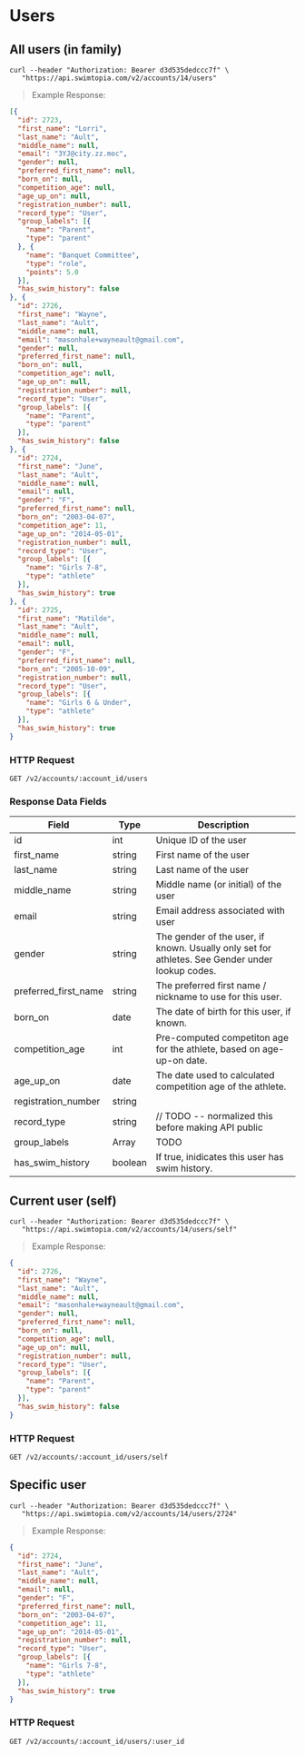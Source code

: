 
# Users

## All users (in family)

```shell
curl --header "Authorization: Bearer d3d535dedccc7f" \
   "https://api.swimtopia.com/v2/accounts/14/users"
```

> Example Response:

```json
[{
  "id": 2723,
  "first_name": "Lorri",
  "last_name": "Ault",
  "middle_name": null,
  "email": "3YJ@city.zz.moc",
  "gender": null,
  "preferred_first_name": null,
  "born_on": null,
  "competition_age": null,
  "age_up_on": null,
  "registration_number": null,
  "record_type": "User",
  "group_labels": [{
    "name": "Parent",
    "type": "parent"
  }, {
    "name": "Banquet Committee",
    "type": "role",
    "points": 5.0
  }],
  "has_swim_history": false
}, {
  "id": 2726,
  "first_name": "Wayne",
  "last_name": "Ault",
  "middle_name": null,
  "email": "masonhale+wayneault@gmail.com",
  "gender": null,
  "preferred_first_name": null,
  "born_on": null,
  "competition_age": null,
  "age_up_on": null,
  "registration_number": null,
  "record_type": "User",
  "group_labels": [{
    "name": "Parent",
    "type": "parent"
  }],
  "has_swim_history": false
}, {
  "id": 2724,
  "first_name": "June",
  "last_name": "Ault",
  "middle_name": null,
  "email": null,
  "gender": "F",
  "preferred_first_name": null,
  "born_on": "2003-04-07",
  "competition_age": 11,
  "age_up_on": "2014-05-01",
  "registration_number": null,
  "record_type": "User",
  "group_labels": [{
    "name": "Girls 7-8",
    "type": "athlete"
  }],
  "has_swim_history": true
}, {
  "id": 2725,
  "first_name": "Matilde",
  "last_name": "Ault",
  "middle_name": null,
  "email": null,
  "gender": "F",
  "preferred_first_name": null,
  "born_on": "2005-10-09",
  "registration_number": null,
  "record_type": "User",
  "group_labels": [{
    "name": "Girls 6 & Under",
    "type": "athlete"
  }],
  "has_swim_history": true
}

```

### HTTP Request
`GET /v2/accounts/:account_id/users`

### Response Data Fields

Field | Type | Description
------|------|---------------
id | int | Unique ID of the user
first_name | string | First name of the user
last_name | string | Last name of the user
middle_name | string | Middle name (or initial) of the user
email | string | Email address associated with user
gender | string | The gender of the user, if known. Usually only set for athletes. See Gender under lookup codes.
preferred_first_name | string | The preferred first name / nickname to use for this user.
born_on | date | The date of birth for this user, if known.
competition_age | int | Pre-computed competiton age for the athlete, based on age-up-on date.
age_up_on | date | The date used to calculated competition age of the athlete.
registration_number | string |
record_type | string | // TODO -- normalized this before making API public
group_labels | Array | TODO
has_swim_history | boolean | If true, inidicates this user has swim history.


## Current user (self)

```shell
curl --header "Authorization: Bearer d3d535dedccc7f" \
   "https://api.swimtopia.com/v2/accounts/14/users/self"
```

> Example Response:

```json
{
  "id": 2726,
  "first_name": "Wayne",
  "last_name": "Ault",
  "middle_name": null,
  "email": "masonhale+wayneault@gmail.com",
  "gender": null,
  "preferred_first_name": null,
  "born_on": null,
  "competition_age": null,
  "age_up_on": null,
  "registration_number": null,
  "record_type": "User",
  "group_labels": [{
    "name": "Parent",
    "type": "parent"
  }],
  "has_swim_history": false
}
```

### HTTP Request
`GET /v2/accounts/:account_id/users/self`


## Specific user

```shell
curl --header "Authorization: Bearer d3d535dedccc7f" \
   "https://api.swimtopia.com/v2/accounts/14/users/2724"
```

> Example Response:

```json
{
  "id": 2724,
  "first_name": "June",
  "last_name": "Ault",
  "middle_name": null,
  "email": null,
  "gender": "F",
  "preferred_first_name": null,
  "born_on": "2003-04-07",
  "competition_age": 11,
  "age_up_on": "2014-05-01",
  "registration_number": null,
  "record_type": "User",
  "group_labels": [{
    "name": "Girls 7-8",
    "type": "athlete"
  }],
  "has_swim_history": true
}
```

### HTTP Request
`GET /v2/accounts/:account_id/users/:user_id`


